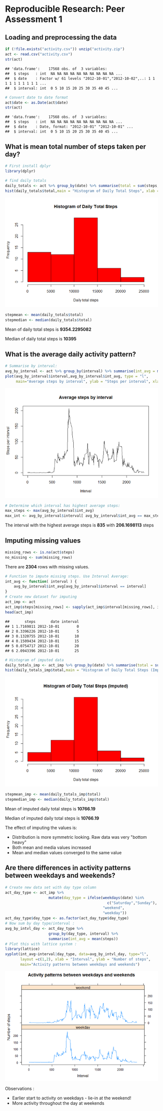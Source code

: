 # Reproducible Research: Peer Assessment 1


## Loading and preprocessing the data

```r
if (!file.exists("activity.csv")) unzip("activity.zip")
act <- read.csv("activity.csv")
str(act)
```

```
## 'data.frame':	17568 obs. of  3 variables:
##  $ steps   : int  NA NA NA NA NA NA NA NA NA NA ...
##  $ date    : Factor w/ 61 levels "2012-10-01","2012-10-02",..: 1 1 1 1 1 1 1 1 1 1 ...
##  $ interval: int  0 5 10 15 20 25 30 35 40 45 ...
```

```r
# Convert date to date format
act$date <- as.Date(act$date)
str(act)
```

```
## 'data.frame':	17568 obs. of  3 variables:
##  $ steps   : int  NA NA NA NA NA NA NA NA NA NA ...
##  $ date    : Date, format: "2012-10-01" "2012-10-01" ...
##  $ interval: int  0 5 10 15 20 25 30 35 40 45 ...
```

## What is mean total number of steps taken per day?

```r
# First install dplyr
library(dplyr)
```


```r
# find daily totals
daily_totals <- act %>% group_by(date) %>% summarise(total = sum(steps, na.rm = TRUE))
hist(daily_totals$total,main = "Histogram of Daily Total Steps", xlab = "Daily total steps", col = "red"  )
```

![](PA1_template_files/figure-html/unnamed-chunk-2-1.png) 

```r
stepmean <- mean(daily_totals$total)
stepmedian <- median(daily_totals$total)
```
Mean of daily total steps is **9354.2295082**  
  
Median of daily total steps is **10395**


## What is the average daily activity pattern?

```r
# Summarise by interval:
avg_by_interval <- act %>% group_by(interval) %>% summarise(int_avg = mean(steps, na.rm = TRUE))
plot(avg_by_interval$interval,avg_by_interval$int_avg, type = "l", 
     main="Average steps by interval", ylab = "Steps per interval", xlab = "Interval")
```

![](PA1_template_files/figure-html/unnamed-chunk-3-1.png) 

```r
# Determine which interval has highest average steps: 
max_steps <- max(avg_by_interval$int_avg)
max_int <- avg_by_interval$interval[ avg_by_interval$int_avg == max_steps]
```
The interval with the highest average steps is **835** with **206.1698113** steps


## Imputing missing values

```r
missing_rows <- is.na(act$steps)
no_missing <- sum(missing_rows)
```
There are **2304** rows with missing values.

```r
# Function to impute missing steps. Use Interval Average:
int_avg <- function( interval ) { 
    avg_by_interval$int_avg[avg_by_interval$interval == interval]
}
# Create new dataset for imputing
act_imp <- act
act_imp$steps[missing_rows] <- sapply(act_imp$interval[missing_rows], int_avg)
head(act_imp)
```

```
##       steps       date interval
## 1 1.7169811 2012-10-01        0
## 2 0.3396226 2012-10-01        5
## 3 0.1320755 2012-10-01       10
## 4 0.1509434 2012-10-01       15
## 5 0.0754717 2012-10-01       20
## 6 2.0943396 2012-10-01       25
```

```r
# Histogram of imputed data
daily_totals_imp <- act_imp %>% group_by(date) %>% summarise(total = sum(steps, na.rm = TRUE))
hist(daily_totals_imp$total,main = "Histogram of Daily Total Steps (Imputed)", xlab = "Daily total steps", col = "red"  )
```

![](PA1_template_files/figure-html/unnamed-chunk-5-1.png) 

```r
stepmean_imp <- mean(daily_totals_imp$total)
stepmedian_imp <- median(daily_totals_imp$total)
```
Mean of imputed daily total steps is **10766.19**  
  
Median of imputed daily total steps is **10766.19**    
  
The effect of imputing the values is:   

* Distribution is more symmetric looking. Raw data was very "bottom heavy"  
* Both mean and media values increased  
* Mean and median values converged to the same value  

## Are there differences in activity patterns between weekdays and weekends?

```r
# Create new data set with day type column
act_day_type <- act_imp %>% 
                    mutate(day_type = ifelse(weekdays(date) %in%
                                               c("Saturday","Sunday"), 
                                             "weekend", 
                                             "weekday"))
act_day_type$day_type <- as.factor(act_day_type$day_type)
# Now sum by day type/interval :
avg_by_intvl_day <- act_day_type %>% 
                    group_by(day_type, interval) %>% 
                    summarise(int_avg = mean(steps))
# Plot this with lattice system :
library(lattice)
xyplot(int_avg~interval|day_type, data=avg_by_intvl_day, type="l", 
       layout =c(1,2), xlab = "Interval", ylab = "Number of steps",
       main="Activity patterns between weekdays and weekends")
```

![](PA1_template_files/figure-html/unnamed-chunk-6-1.png) 

Observations : 

* Earlier start to activity on weekdays - lie-in at the weekend!  
* More activity throughout the day at weekends  

